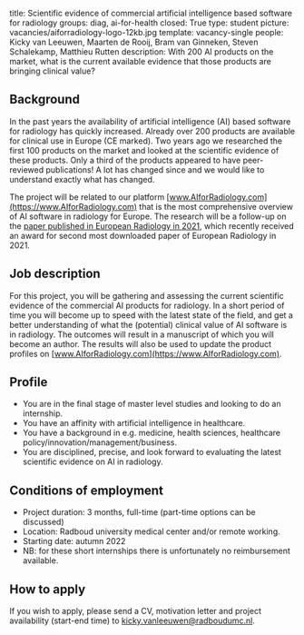 title: Scientific evidence of commercial artificial intelligence based software for radiology
groups: diag, ai-for-health
closed: True
type: student
picture: vacancies/aiforradiology-logo-12kb.jpg
template: vacancy-single
people: Kicky van Leeuwen, Maarten de Rooij, Bram van Ginneken, Steven Schalekamp, Matthieu Rutten
description: With 200 AI products on the market, what is the current available evidence that those products are bringing clinical value?

## Background
In the past years the availability of artificial intelligence (AI) based software for radiology has quickly increased. Already over 200 products are available for clinical use in Europe (CE marked). Two years ago we researched the first 100 products on the market and looked at the scientific evidence of these products. Only a third of the products appeared to have peer-reviewed publications! A lot has changed since and we would like to understand exactly what has changed.

The project will be related to our platform [www.AIforRadiology.com](https://www.AIforRadiology.com) that is the most comprehensive overview of AI software in radiology for Europe. The research will be a follow-up on the [paper published in European Radiology in 2021](https://link.springer.com/article/10.1007/s00330-021-07892-z), which recently received an award for second most downloaded paper of European Radiology in 2021.

## Job description
For this project, you will be gathering and assessing the current scientific evidence of the commercial AI products for radiology. In a short period of time you will become up to speed with the latest state of the field, and get a better understanding of what the (potential) clinical value of AI software is in radiology. The outcomes will result in a manuscript of which you will become an author. The results will also be used to update the product profiles on [www.AIforRadiology.com](https://www.AIforRadiology.com).

## Profile
* You are in the final stage of master level studies and looking to do an internship.
* You have an affinity with artificial intelligence in healthcare. 
* You have a background in e.g. medicine, health sciences, healthcare policy/innovation/management/business.
* You are disciplined, precise, and look forward to evaluating the latest scientific evidence on AI in radiology. 

## Conditions of employment
* Project duration: 3 months, full-time (part-time options can be discussed)
* Location: Radboud university medical center and/or remote working.
* Starting date: autumn 2022
* NB: for these short internships there is unfortunately no reimbursement available.

## How to apply
If you wish to apply, please send a CV, motivation letter and project availability (start-end time) to [kicky.vanleeuwen@radboudumc.nl](mailto:kicky.vanleeuwen@radboudumc.nl).
